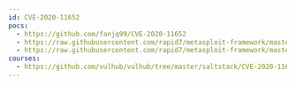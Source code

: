 ```yaml
---
id: CVE-2020-11652
pocs:
  - https://github.com/fanjq99/CVE-2020-11652
  - https://raw.githubusercontent.com/rapid7/metasploit-framework/master/modules/auxiliary/gather/saltstack_salt_root_key.rb
  - https://raw.githubusercontent.com/rapid7/metasploit-framework/master/modules/exploits/linux/misc/saltstack_salt_unauth_rce.rb
courses:
  - https://github.com/vulhub/vulhub/tree/master/saltstack/CVE-2020-11652
---
```

